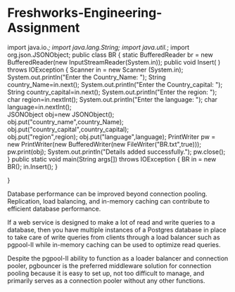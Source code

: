 # Freshworks-Engineering-Assignment

import java.io.*;
import java.lang.String;
import java.util.*;
import org.json.JSONObject; 
public class BR 
{
 static BufferedReader br = new BufferedReader(new InputStreamReader(System.in));
 public void Insert( ) throws IOException
 {
   Scanner in = new Scanner (System.in);
  System.out.println("Enter the Country_Name: ");
 String country_Name=in.next();
 System.out.println("Enter the Country_capital: ");
 String country_capital=in.next();
 System.out.println("Enter the region: ");
 char  region=in.nextInt();
 System.out.println("Enter the language: ");
 char language=in.nextInt();     
  JSONObject obj=new JSONObject(); 
  obj.put("country_name",country_Name);    
  obj.put("country_capital",country_capital);    
  obj.put("region",region);
  obj.put("language",language);
  PrintWriter pw = new PrintWriter(new BufferedWriter(new FileWriter("BR.txt",true)));
  pw.print(obj);
  System.out.println("Details added successfully.");
  pw.close();
 }
public static void main(String args[]) throws IOException
{
  BR in = new BR();
  in.Insert();
}
 
}

Database performance can be improved beyond connection pooling. Replication, load balancing, and in-memory caching can contribute to efficient database performance.

If a web service is designed to make a lot of read and write queries to a database, then you have multiple instances of a Postgres database in place to take care of write queries from clients through a load balancer such as pgpool-II while in-memory caching can be used to optimize read queries.

Despite the pgpool-II ability to function as a loader balancer and connection pooler, pgbouncer is the preferred middleware solution for connection pooling because it is easy to set up, not too difficult to manage, and primarily serves as a connection pooler without any other functions. 
